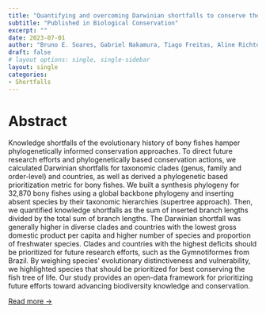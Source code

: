 ```yaml
---
title: "Quantifying and overcoming Darwinian shortfalls to conserve the fish tree of life"
subtitle: "Published in Biological Conservation"
excerpt: ""
date: 2023-07-01
author: "Bruno E. Soares, Gabriel Nakamura, Tiago Freitas, Aline Richter and Marc Cadotte"
draft: false
# layout options: single, single-sidebar
layout: single
categories:
- Shortfalls
---
```


# Abstract

Knowledge shortfalls of the evolutionary history of bony fishes hamper phylogenetically informed conservation approaches. To direct future research efforts and phylogenetically based conservation actions, we calculated Darwinian shortfalls for taxonomic clades (genus, family and order-level) and countries, as well as derived a phylogenetic based prioritization metric for bony fishes. We built a synthesis phylogeny for 32,870 bony fishes using a global backbone phylogeny and inserting absent species by their taxonomic hierarchies (supertree approach). Then, we quantified knowledge shortfalls as the sum of inserted branch lengths divided by the total sum of branch lengths. The Darwinian shortfall was generally higher in diverse clades and countries with the lowest gross domestic product per capita and higher number of species and proportion of freshwater species. Clades and countries with the highest deficits should be prioritized for future research efforts, such as the Gymnotiformes from Brazil. By weighing species' evolutionary distinctiveness and vulnerability, we highlighted species that should be prioritized for best conserving the fish tree of life. Our study provides an open-data framework for prioritizing future efforts toward advancing biodiversity knowledge and conservation.

[Read more ->](https://www.sciencedirect.com/science/article/pii/S0006320723003245)
